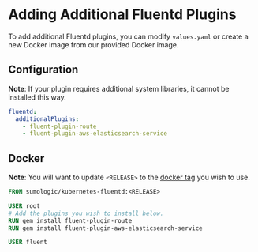 # Adding Additional Fluentd Plugins

To add additional Fluentd plugins, you can modify `values.yaml` or create a new Docker image from our provided Docker image.

## Configuration

__Note__: If your plugin requires additional system libraries, it cannot be installed this way.

```yaml
fluentd:
  additionalPlugins:
    - fluent-plugin-route
    - fluent-plugin-aws-elasticsearch-service
```

## Docker
 
__Note__: You will want to update `<RELEASE>` to the [docker tag](https://hub.docker.com/r/sumologic/kubernetes-fluentd/tags) you wish to use.

```dockerfile
FROM sumologic/kubernetes-fluentd:<RELEASE>

USER root
# Add the plugins you wish to install below.
RUN gem install fluent-plugin-route
RUN gem install fluent-plugin-aws-elasticsearch-service

USER fluent
```
